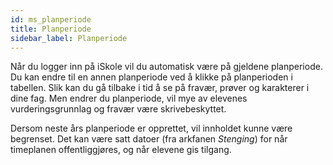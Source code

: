 ```yaml
---
id: ms_planperiode
title: Planperiode
sidebar_label: Planperiode
---
```


Når du logger inn på iSkole vil du automatisk være på gjeldene planperiode. Du kan endre til en annen planperiode ved å klikke på planperioden i tabellen. Slik kan du gå tilbake i tid å se på fravær, prøver og karakterer i dine fag. Men endrer du planperiode, vil mye av elevenes vurderingsgrunnlag og fravær være skrivebeskyttet.

Dersom neste års planperiode er opprettet, vil innholdet kunne være begrenset. Det kan være satt datoer (fra arkfanen _Stenging_)  for når timeplanen offentliggjøres, og når elevene gis tilgang. 
